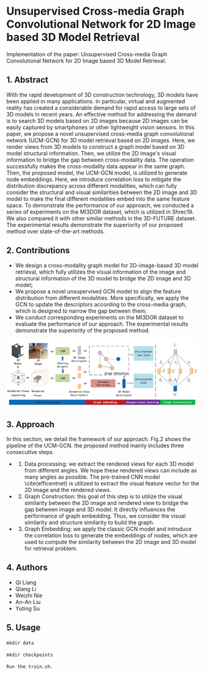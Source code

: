# Unsupervised Cross-media Graph Convolutional Network for 2D Image based 3D Model Retrieval

Implementation of the paper:  Unsupervised Cross-media Graph Convolutional Network for 2D Image based 3D Model Retrieval.

## 1. Abstract
With the rapid development of 3D construction technology, 3D models have been applied in many applications. In particular, virtual and augmented reality has created a considerable demand for rapid access to large sets of 3D models in recent years. An effective method for addressing the demand is to search 3D models based on 2D images because 2D images can be easily captured by smartphones or other lightweight vision sensors. In this paper, we propose a novel unsupervised cross-media graph convolutional network (UCM-GCN) for 3D model retrieval based on 2D images. Here, we render views from 3D models to construct a graph model based on 3D model structural information. Then, we utilize the 2D image's visual information to bridge the gap between cross-modality data. The operation successfully makes the cross-modality data appear in the same graph. Then, the proposed model, the UCM-GCN model, is utilized to generate node embeddings. Here, we introduce correlation loss to mitigate the distribution discrepancy across different modalities, which can fully consider the structural and visual similarities between the 2D image and 3D model to make the final different modalities embed into the same feature space. To demonstrate the performance of our approach, we conducted a series of experiments on the MI3DOR dataset, which is utilized in Shrec19. We also compared it with other similar methods in the 3D-FUTURE dataset. The experimental results demonstrate the superiority of our proposed method over state-of-the-art methods.

## 2. Contributions
- We design a cross-modality graph model for 2D-image-based 3D model retrieval, which fully utilizes the visual information of the image and structural information of the 3D model to bridge the 2D image and 3D model;
- We propose a novel unsupervised GCN model to align the feature distribution from different modalities. More specifically, we apply the GCN to update the descriptors according to the cross-media graph, which is designed to narrow the gap between them;
- We conduct corresponding experiments on the MI3DOR dataset to evaluate the performance of our approach. The experimental results demonstrate the superiority of the proposed method.


![](https://github.com/tjuliangqi/MI3DOR_graph/blob/main/pic/framework.png)

## 3. Approach
In this section, we detail the framework of our approach. Fig.2 shows the pipeline of the UCM-GCN. the proposed method mainly includes three consecutive steps.

- 1) Data processing: we extract the rendered views for each 3D model from different angles. We hope these rendered views can include as many angles as possible. The pre-trained CNN model \cite{efficentnet} is utilized to extract the visual feature vector for the 2D image and the rendered views.
- 2) Graph Construction: this goal of this step is to utilize the visual similarity between the 2D image and rendered view to bridge the gap between image and 3D model. It directly influences the performance of graph embedding. Thus, we consider the visual similarity and structure similarity to build the graph.
- 3) Graph Embedding: we apply the classic GCN model and introduce the correlation loss to generate the embeddings of nodes, which are used to compute the similarity between the 2D image and 3D model for retrieval problem.

## 4. Authors
- Qi Liang
- Qiang Li 
- Weizhi Nie
- An-An Liu
- Yuting Su

## 5. Usage
`mkdir data` 

`mkdir checkpoints`

`Run the train.sh.`

